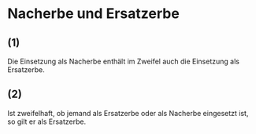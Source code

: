 # Nacherbe und Ersatzerbe



## (1)

 Die Einsetzung als Nacherbe enthält im Zweifel auch die Einsetzung als Ersatzerbe.

## (2)

 Ist zweifelhaft, ob jemand als Ersatzerbe oder als Nacherbe eingesetzt ist, so gilt er als Ersatzerbe. 

